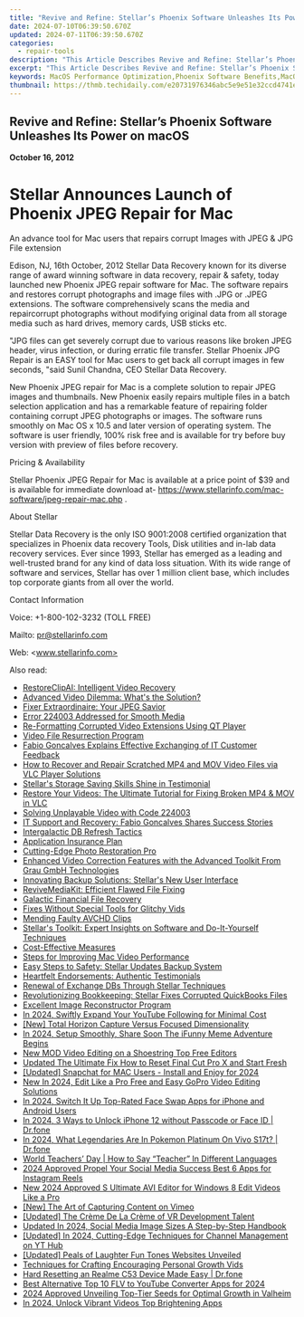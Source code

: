 ```yaml
---
title: "Revive and Refine: Stellar’s Phoenix Software Unleashes Its Power on macOS"
date: 2024-07-10T06:39:50.670Z
updated: 2024-07-11T06:39:50.670Z
categories:
  - repair-tools
description: "This Article Describes Revive and Refine: Stellar’s Phoenix Software Unleashes Its Power on macOS"
excerpt: "This Article Describes Revive and Refine: Stellar’s Phoenix Software Unleashes Its Power on macOS"
keywords: MacOS Performance Optimization,Phoenix Software Benefits,MacOS Enhancement Tools,Stellar's Phoenix for macOS Users,Improving MacOS Efficiency,Powering Up Your Mac with Phoenix,Stellar Softwares for MacOS Boost
thumbnail: https://thmb.techidaily.com/e20731976346abc5e9e51e32ccd4741e92a00f139a0758d467d321b1a71642cd.jpg
---
```


## Revive and Refine: Stellar’s Phoenix Software Unleashes Its Power on macOS

**October 16, 2012**

# **Stellar Announces Launch of Phoenix JPEG Repair for Mac**

 An advance tool for Mac users that repairs corrupt Images with JPEG & JPG File extension

 Edison, NJ, 16th October, 2012 Stellar Data Recovery known for its diverse range of award winning software in data recovery, repair & safety, today launched new Phoenix JPEG repair software for Mac. The software repairs and restores corrupt photographs and image files with .JPG or .JPEG extensions. The software comprehensively scans the media and repaircorrupt photographs without modifying original data from all storage media such as hard drives, memory cards, USB sticks etc.

 "JPG files can get severely corrupt due to various reasons like broken JPEG header, virus infection, or during erratic file transfer. Stellar Phoenix JPG Repair is an EASY tool for Mac users to get back all corrupt images in few seconds, "said Sunil Chandna, CEO Stellar Data Recovery.

 New Phoenix JPEG repair for Mac is a complete solution to repair JPEG images and thumbnails. New Phoenix easily repairs multiple files in a batch selection application and has a remarkable feature of repairing folder containing corrupt JPEG photographs or images. The software runs smoothly on Mac OS x 10.5 and later version of operating system. The software is user friendly, 100% risk free and is available for try before buy version with preview of files before recovery.

Pricing & Availability

 Stellar Phoenix JPEG Repair for Mac is available at a price point of $39 and is available for immediate download at- <https://www.stellarinfo.com/mac-software/jpeg-repair-mac.php> .

About Stellar

 Stellar Data Recovery is the only ISO 9001:2008 certified organization that specializes in Phoenix data recovery Tools, Disk utilities and in-lab data recovery services. Ever since 1993, Stellar has emerged as a leading and well-trusted brand for any kind of data loss situation. With its wide range of software and services, Stellar has over 1 million client base, which includes top corporate giants from all over the world.
  
Contact Information

Voice: +1-800-102-3232 (TOLL FREE)

Mailto: <pr@stellarinfo.com>

 Web: <www.stellarinfo.com>


<ins class="adsbygoogle"
     style="display:block"
     data-ad-format="autorelaxed"
     data-ad-client="ca-pub-7571918770474297"
     data-ad-slot="1223367746"></ins>



<ins class="adsbygoogle"
     style="display:block"
     data-ad-client="ca-pub-7571918770474297"
     data-ad-slot="8358498916"
     data-ad-format="auto"
     data-full-width-responsive="true"></ins>

<span class="atpl-alsoreadstyle">Also read:</span>
<div><ul>
<li><a href="https://data-wizards.techidaily.com/restoreclipai-intelligent-video-recovery/"><u>RestoreClipAI: Intelligent Video Recovery</u></a></li>
<li><a href="https://data-wizards.techidaily.com/advanced-video-dilemma-whats-the-solution/"><u>Advanced Video Dilemma: What's the Solution?</u></a></li>
<li><a href="https://data-wizards.techidaily.com/fixer-extraordinaire-your-jpeg-savior/"><u>Fixer Extraordinaire: Your JPEG Savior</u></a></li>
<li><a href="https://data-wizards.techidaily.com/error-224003-addressed-for-smooth-media/"><u>Error 224003 Addressed for Smooth Media</u></a></li>
<li><a href="https://data-wizards.techidaily.com/re-formatting-corrupted-video-extensions-using-qt-player/"><u>Re-Formatting Corrupted Video Extensions Using QT Player</u></a></li>
<li><a href="https://data-wizards.techidaily.com/video-file-resurrection-program/"><u>Video File Resurrection Program</u></a></li>
<li><a href="https://data-wizards.techidaily.com/fabio-goncalves-explains-effective-exchanging-of-it-customer-feedback/"><u>Fabio Goncalves Explains Effective Exchanging of IT Customer Feedback</u></a></li>
<li><a href="https://data-wizards.techidaily.com/how-to-recover-and-repair-scratched-mp4-and-mov-video-files-via-vlc-player-solutions/"><u>How to Recover and Repair Scratched MP4 and MOV Video Files via VLC Player Solutions</u></a></li>
<li><a href="https://data-wizards.techidaily.com/stellars-storage-saving-skills-shine-in-testimonial/"><u>Stellar's Storage Saving Skills Shine in Testimonial</u></a></li>
<li><a href="https://data-wizards.techidaily.com/restore-your-videos-the-ultimate-tutorial-for-fixing-broken-mp4-and-mov-in-vlc/"><u>Restore Your Videos: The Ultimate Tutorial for Fixing Broken MP4 & MOV in VLC</u></a></li>
<li><a href="https://data-wizards.techidaily.com/solving-unplayable-video-with-code-224003/"><u>Solving Unplayable Video with Code 224003</u></a></li>
<li><a href="https://data-wizards.techidaily.com/it-support-and-recovery-fabio-goncalves-shares-success-stories/"><u>IT Support and Recovery: Fabio Goncalves Shares Success Stories</u></a></li>
<li><a href="https://data-wizards.techidaily.com/intergalactic-db-refresh-tactics/"><u>Intergalactic DB Refresh Tactics</u></a></li>
<li><a href="https://data-wizards.techidaily.com/application-insurance-plan/"><u>Application Insurance Plan</u></a></li>
<li><a href="https://data-wizards.techidaily.com/cutting-edge-photo-restoration-pro/"><u>Cutting-Edge Photo Restoration Pro</u></a></li>
<li><a href="https://data-wizards.techidaily.com/enhanced-video-correction-features-with-the-advanced-toolkit-from-grau-gmbh-technologies/"><u>Enhanced Video Correction Features with the Advanced Toolkit From Grau GmbH Technologies</u></a></li>
<li><a href="https://data-wizards.techidaily.com/innovating-backup-solutions-stellars-new-user-interface/"><u>Innovating Backup Solutions: Stellar's New User Interface</u></a></li>
<li><a href="https://data-wizards.techidaily.com/revivemediakit-efficient-flawed-file-fixing/"><u>ReviveMediaKit: Efficient Flawed File Fixing</u></a></li>
<li><a href="https://data-wizards.techidaily.com/galactic-financial-file-recovery/"><u>Galactic Financial File Recovery</u></a></li>
<li><a href="https://data-wizards.techidaily.com/fixes-without-special-tools-for-glitchy-vids/"><u>Fixes Without Special Tools for Glitchy Vids</u></a></li>
<li><a href="https://data-wizards.techidaily.com/mending-faulty-avchd-clips/"><u>Mending Faulty AVCHD Clips</u></a></li>
<li><a href="https://data-wizards.techidaily.com/stellars-toolkit-expert-insights-on-software-and-do-it-yourself-techniques/"><u>Stellar's Toolkit: Expert Insights on Software and Do-It-Yourself Techniques</u></a></li>
<li><a href="https://data-wizards.techidaily.com/cost-effective-measures/"><u>Cost-Effective Measures</u></a></li>
<li><a href="https://data-wizards.techidaily.com/steps-for-improving-mac-video-performance/"><u>Steps for Improving Mac Video Performance</u></a></li>
<li><a href="https://data-wizards.techidaily.com/easy-steps-to-safety-stellar-updates-backup-system/"><u>Easy Steps to Safety: Stellar Updates Backup System</u></a></li>
<li><a href="https://data-wizards.techidaily.com/heartfelt-endorsements-authentic-testimonials/"><u>Heartfelt Endorsements: Authentic Testimonials</u></a></li>
<li><a href="https://data-wizards.techidaily.com/renewal-of-exchange-dbs-through-stellar-techniques/"><u>Renewal of Exchange DBs Through Stellar Techniques</u></a></li>
<li><a href="https://data-wizards.techidaily.com/revolutionizing-bookkeeping-stellar-fixes-corrupted-quickbooks-files/"><u>Revolutionizing Bookkeeping: Stellar Fixes Corrupted QuickBooks Files</u></a></li>
<li><a href="https://data-wizards.techidaily.com/excellent-image-reconstructor-program/"><u>Excellent Image Reconstructor Program</u></a></li>
<li><a href="https://youtube-stream.techidaily.com/in-2024-swiftly-expand-your-youtube-following-for-minimal-cost/"><u>In 2024, Swiftly Expand Your YouTube Following for Minimal Cost</u></a></li>
<li><a href="https://some-skills.techidaily.com/new-total-horizon-capture-versus-focused-dimensionality/"><u>[New] Total Horizon Capture Versus Focused Dimensionality</u></a></li>
<li><a href="https://extra-support.techidaily.com/in-2024-setup-smoothly-share-soon-the-ifunny-meme-adventure-begins/"><u>In 2024, Setup Smoothly, Share Soon  The iFunny Meme Adventure Begins</u></a></li>
<li><a href="https://video-content-creator.techidaily.com/new-mod-video-editing-on-a-shoestring-top-free-editors/"><u>New MOD Video Editing on a Shoestring Top Free Editors</u></a></li>
<li><a href="https://ai-video-tools.techidaily.com/updated-the-ultimate-fix-how-to-reset-final-cut-pro-x-and-start-fresh/"><u>Updated The Ultimate Fix How to Reset Final Cut Pro X and Start Fresh</u></a></li>
<li><a href="https://snapchat-videos.techidaily.com/updated-snapchat-for-mac-users-install-and-enjoy-for-2024/"><u>[Updated] Snapchat for MAC Users - Install and Enjoy for 2024</u></a></li>
<li><a href="https://smart-video-editing.techidaily.com/new-in-2024-edit-like-a-pro-free-and-easy-gopro-video-editing-solutions/"><u>New In 2024, Edit Like a Pro Free and Easy GoPro Video Editing Solutions</u></a></li>
<li><a href="https://video-content-creator.techidaily.com/in-2024-switch-it-up-top-rated-face-swap-apps-for-iphone-and-android-users/"><u>In 2024, Switch It Up Top-Rated Face Swap Apps for iPhone and Android Users</u></a></li>
<li><a href="https://iphone-unlock.techidaily.com/in-2024-3-ways-to-unlock-iphone-12-without-passcode-or-face-id-drfone-by-drfone-ios/"><u>In 2024, 3 Ways to Unlock iPhone 12 without Passcode or Face ID | Dr.fone</u></a></li>
<li><a href="https://change-location.techidaily.com/in-2024-what-legendaries-are-in-pokemon-platinum-on-vivo-s17t-drfone-by-drfone-virtual-android/"><u>In 2024, What Legendaries Are In Pokemon Platinum On Vivo S17t? | Dr.fone</u></a></li>
<li><a href="https://mondly-stories.techidaily.com/world-teachers-day-how-to-say-teacher-in-different-languages/"><u>World Teachers’ Day | How to Say “Teacher” In Different Languages</u></a></li>
<li><a href="https://instagram-clips.techidaily.com/2024-approved-propel-your-social-media-success-best-6-apps-for-instagram-reels/"><u>2024 Approved  Propel Your Social Media Success  Best 6 Apps for Instagram Reels</u></a></li>
<li><a href="https://ai-video-apps.techidaily.com/new-2024-approved-s-ultimate-avi-editor-for-windows-8-edit-videos-like-a-pro/"><u>New 2024 Approved S Ultimate AVI Editor for Windows 8 Edit Videos Like a Pro</u></a></li>
<li><a href="https://digital-screen-recording.techidaily.com/new-the-art-of-capturing-content-on-vimeo/"><u>[New] The Art of Capturing Content on Vimeo</u></a></li>
<li><a href="https://some-tips.techidaily.com/updated-the-creme-de-la-creme-of-vr-development-talent/"><u>[Updated] The Crème De La Crème of VR Development Talent</u></a></li>
<li><a href="https://smart-video-creator.techidaily.com/updated-in-2024-social-media-image-sizes-a-step-by-step-handbook/"><u>Updated In 2024, Social Media Image Sizes A Step-by-Step Handbook</u></a></li>
<li><a href="https://facebook-video-footage.techidaily.com/updated-in-2024-cutting-edge-techniques-for-channel-management-on-yt-hub/"><u>[Updated] In 2024, Cutting-Edge Techniques for Channel Management on YT Hub</u></a></li>
<li><a href="https://extra-skills.techidaily.com/updated-peals-of-laughter-fun-tones-websites-unveiled/"><u>[Updated] Peals of Laughter  Fun Tones Websites Unveiled</u></a></li>
<li><a href="https://youtube-videos.techidaily.com/techniques-for-crafting-encouraging-personal-growth-vids/"><u>Techniques for Crafting Encouraging Personal Growth Vids</u></a></li>
<li><a href="https://techidaily.com/hard-resetting-an-realme-c53-device-made-easy-drfone-by-drfone-reset-android-reset-android/"><u>Hard Resetting an Realme C53 Device Made Easy | Dr.fone</u></a></li>
<li><a href="https://youtube-video-recordings.techidaily.com/best-alternative-top-10-flv-to-youtube-converter-apps-for-2024/"><u>Best Alternative  Top 10 FLV to YouTube Converter Apps for 2024</u></a></li>
<li><a href="https://screen-activity-recording.techidaily.com/2024-approved-unveiling-top-tier-seeds-for-optimal-growth-in-valheim/"><u>2024 Approved  Unveiling Top-Tier Seeds for Optimal Growth in Valheim</u></a></li>
<li><a href="https://ai-driven-video-production.techidaily.com/in-2024-unlock-vibrant-videos-top-brightening-apps/"><u>In 2024, Unlock Vibrant Videos Top Brightening Apps</u></a></li>
</ul></div>

